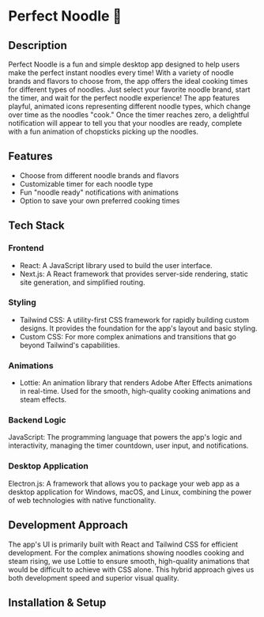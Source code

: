 # Perfect Noodle 🍜

## Description

Perfect Noodle is a fun and simple desktop app designed to help users make the perfect instant noodles every time! With a variety of noodle brands and flavors to choose from, the app offers the ideal cooking times for different types of noodles. Just select your favorite noodle brand, start the timer, and wait for the perfect noodle experience!
The app features playful, animated icons representing different noodle types, which change over time as the noodles "cook." Once the timer reaches zero, a delightful notification will appear to tell you that your noodles are ready, complete with a fun animation of chopsticks picking up the noodles.

## Features

- Choose from different noodle brands and flavors
- Customizable timer for each noodle type
- Fun "noodle ready" notifications with animations
- Option to save your own preferred cooking times

## Tech Stack

### Frontend

- React: A JavaScript library used to build the user interface.
- Next.js: A React framework that provides server-side rendering, static site generation, and simplified routing.

### Styling

- Tailwind CSS: A utility-first CSS framework for rapidly building custom designs. It provides the foundation for the app's layout and basic styling.
- Custom CSS: For more complex animations and transitions that go beyond Tailwind's capabilities.

### Animations

- Lottie: An animation library that renders Adobe After Effects animations in real-time. Used for the smooth, high-quality cooking animations and steam effects.

### Backend Logic

JavaScript: The programming language that powers the app's logic and interactivity, managing the timer countdown, user input, and notifications.

### Desktop Application

Electron.js: A framework that allows you to package your web app as a desktop application for Windows, macOS, and Linux, combining the power of web technologies with native functionality.

## Development Approach

The app's UI is primarily built with React and Tailwind CSS for efficient development. For the complex animations showing noodles cooking and steam rising, we use Lottie to ensure smooth, high-quality animations that would be difficult to achieve with CSS alone. This hybrid approach gives us both development speed and superior visual quality.

## Installation & Setup
